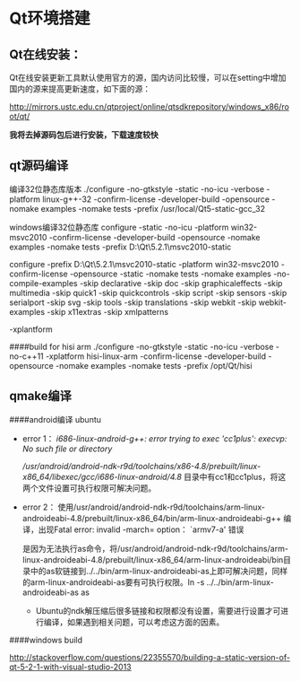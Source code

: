 Qt环境搭建
============================

Qt在线安装：
-------------------------
Qt在线安装更新工具默认使用官方的源，国内访问比较慢，可以在setting中增加国内的源来提高更新速度，如下面的源：

http://mirrors.ustc.edu.cn/qtproject/online/qtsdkrepository/windows_x86/root/qt/

**我将去掉源码包后进行安装，下载速度较快**


qt源码编译
-------------------------
编译32位静态库版本
./configure -no-gtkstyle  -static -no-icu -verbose -platform linux-g++-32 -confirm-license -developer-build -opensource -nomake examples -nomake tests -prefix /usr/local/Qt5-static-gcc_32

windows编译32位静态库
configure  -static -no-icu -platform win32-msvc2010 -confirm-license -developer-build -opensource -nomake examples -nomake tests -prefix D:\Qt\5.2.1\msvc2010-static


configure -prefix D:\Qt\5.2.1\msvc2010-static -platform win32-msvc2010  -confirm-license  -opensource -static -nomake tests -nomake examples  -no-compile-examples -skip declarative -skip doc -skip graphicaleffects  -skip multimedia -skip quick1 -skip quickcontrols -skip script -skip sensors -skip serialport -skip svg -skip tools -skip translations -skip webkit -skip webkit-examples -skip x11extras -skip xmlpatterns



-xplantform


####build for hisi arm
./configure -no-gtkstyle  -static -no-icu -verbose -no-c++11 -xplatform  hisi-linux-arm -confirm-license -developer-build -opensource -nomake examples -nomake tests -prefix /opt/Qt/hisi



qmake编译
------------------------
####android编译 ubuntu

* error 1：
_i686-linux-android-g++: error trying to exec 'cc1plus': execvp: No such file or directory_

     _/usr/android/android-ndk-r9d/toolchains/x86-4.8/prebuilt/linux-x86_64/libexec/gcc/i686-linux-android/4.8_  目录中有cc1和cc1plus，将这两个文件设置可执行权限可解决问题。
     
* error 2：
使用/usr/android/android-ndk-r9d/toolchains/arm-linux-androideabi-4.8/prebuilt/linux-x86_64/bin/arm-linux-androideabi-g++ 编译，出现Fatal error: invalid -march= option： `armv7-a' 错误

    是因为无法执行as命令，将/usr/android/android-ndk-r9d/toolchains/arm-linux-androideabi-4.8/prebuilt/linux-x86_64/arm-linux-androideabi/bin目录中的as软链接到../../bin/arm-linux-androideabi-as上即可解决问题，同样的arm-linux-androideabi-as要有可执行权限。ln -s ../../bin/arm-linux-androideabi-as as
    
    * Ubuntu的ndk解压缩后很多链接和权限都没有设置，需要进行设置才可进行编译，如果遇到相关问题，可以考虑这方面的因素。


####windows build

http://stackoverflow.com/questions/22355570/building-a-static-version-of-qt-5-2-1-with-visual-studio-2013